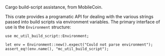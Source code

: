 Cargo build-script assistance, from MobileCoin.

This crate provides a programatic API for dealing with the various strings passed into build scripts via environment variables. The primary interface of use is the `Environment` structure:

```no_run
use mc_util_build_script::Environment;

let env = Environment::new().expect("Could not parse environment");
assert_eq!(env.name(), "mc_util_build_script");
```
